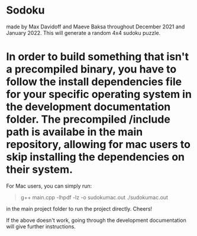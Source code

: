 # Sodoku

made by Max Davidoff and Maeve Baksa throughout December 2021 and January 2022. This will generate a random 4x4 sudoku puzzle.

# In order to build something that isn't a precompiled binary, you have to follow the install dependencies file for your specific operating system in the development documentation folder. The precompiled /include path is availabe in the main repository, allowing for mac users to skip installing the dependencies on their system. 

For Mac users, you can simply run:

> g++ main.cpp -lhpdf -lz -o sudokumac.out
> ./sudokumac.out

in the main project folder to run the project directly. Cheers!

If the above doesn't work, going through the development documentation will give further instructions.